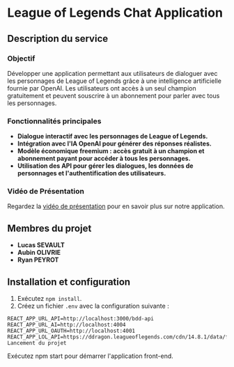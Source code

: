 # League of Legends Chat Application

## Description du service

### Objectif
Développer une application permettant aux utilisateurs de dialoguer avec les personnages de League of Legends grâce à une intelligence artificielle fournie par OpenAI. Les utilisateurs ont accès à un seul champion gratuitement et peuvent souscrire à un abonnement pour parler avec tous les personnages.

### Fonctionnalités principales
- **Dialogue interactif avec les personnages de League of Legends.**
- **Intégration avec l'IA OpenAI pour générer des réponses réalistes.**
- **Modèle économique freemium : accès gratuit à un champion et abonnement payant pour accéder à tous les personnages.**
- **Utilisation des API pour gérer les dialogues, les données de personnages et l'authentification des utilisateurs.**

### Vidéo de Présentation
Regardez la [vidéo de présentation](https://vimeo.com/947290399?share=copy) pour en savoir plus sur notre application.

## Membres du projet
- **Lucas SEVAULT**
- **Aubin OLIVRIE**
- **Ryan PEYROT**

## Installation et configuration

1. Exécutez `npm install`.
2. Créez un fichier `.env` avec la configuration suivante :

```env
REACT_APP_URL_API=http://localhost:3000/bdd-api
REACT_APP_URL_AI=http://localhost:4004
REACT_APP_URL_OAUTH=http://localhost:4001
REACT_APP_LOL_API=https://ddragon.leagueoflegends.com/cdn/14.8.1/data/fr_FR
Lancement du projet
```

Exécutez npm start pour démarrer l'application front-end.
